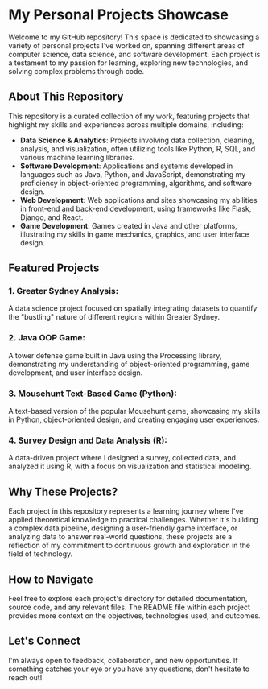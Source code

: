 # My Personal Projects Showcase
Welcome to my GitHub repository! This space is dedicated to showcasing a variety of personal projects I've worked on, spanning different areas of computer science, data science, and software development. Each project is a testament to my passion for learning, exploring new technologies, and solving complex problems through code.

## About This Repository
This repository is a curated collection of my work, featuring projects that highlight my skills and experiences across multiple domains, including:

- **Data Science & Analytics**: Projects involving data collection, cleaning, analysis, and visualization, often utilizing tools like Python, R, SQL, and various machine learning libraries.
- **Software Development**: Applications and systems developed in languages such as Java, Python, and JavaScript, demonstrating my proficiency in object-oriented programming, algorithms, and software design.
- **Web Development**: Web applications and sites showcasing my abilities in front-end and back-end development, using frameworks like Flask, Django, and React.
- **Game Development**: Games created in Java and other platforms, illustrating my skills in game mechanics, graphics, and user interface design.

## Featured Projects
### 1. Greater Sydney Analysis:
A data science project focused on spatially integrating datasets to quantify the "bustling" nature of different regions within Greater Sydney.

### 2. Java OOP Game:
A tower defense game built in Java using the Processing library, demonstrating my understanding of object-oriented programming, game development, and user interface design.

### 3. Mousehunt Text-Based Game (Python):
A text-based version of the popular Mousehunt game, showcasing my skills in Python, object-oriented design, and creating engaging user experiences.

### 4. Survey Design and Data Analysis (R):
A data-driven project where I designed a survey, collected data, and analyzed it using R, with a focus on visualization and statistical modeling.

## Why These Projects?
Each project in this repository represents a learning journey where I've applied theoretical knowledge to practical challenges. Whether it's building a complex data pipeline, designing a user-friendly game interface, or analyzing data to answer real-world questions, these projects are a reflection of my commitment to continuous growth and exploration in the field of technology.

## How to Navigate
Feel free to explore each project's directory for detailed documentation, source code, and any relevant files. The README file within each project provides more context on the objectives, technologies used, and outcomes.

## Let's Connect
I'm always open to feedback, collaboration, and new opportunities. If something catches your eye or you have any questions, don't hesitate to reach out!


